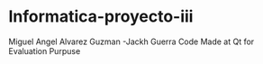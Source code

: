 # Informatica-proyecto-iii
Miguel Angel Alvarez Guzman -Jackh Guerra
Code Made at Qt for Evaluation Purpuse
